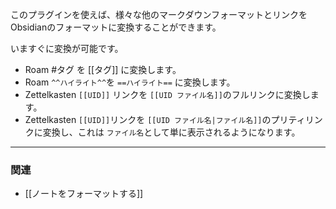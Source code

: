 このプラグインを使えば、様々な他のマークダウンフォーマットとリンクをObsidianのフォーマットに変換することができます。

いますぐに変換が可能です。

- Roam #タグ を [[タグ]] に変換します。
- Roam `^^ハイライト^^`を `==ハイライト==` に変換します。
- Zettelkasten `[[UID]]` リンクを `[[UID ファイル名]]`のフルリンクに変換します。
- Zettelkasten `[[UID]]`リンクを `[[UID ファイル名|ファイル名]]`のプリティリンクに変換し、これは `ファイル名`として単に表示されるようになります。

---

### 関連

- [[ノートをフォーマットする]]